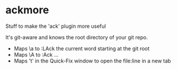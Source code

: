 # ackmore

Stuff to make the 'ack' plugin more useful

It's git-aware and knows the root directory of your git repo.

* Maps \a to :LAck the current word starting at the git root
* Maps \A to :Ack ...
* Maps 't' in the Quick-Fix window to open the file:line in a new tab

